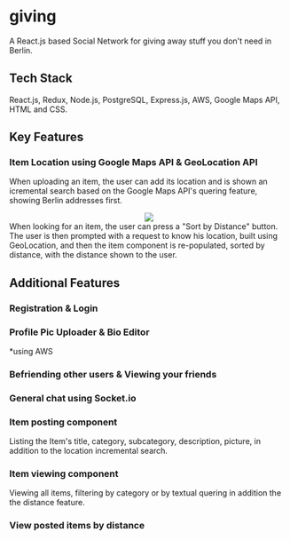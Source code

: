 # giving
A React.js based Social Network for giving away stuff you don't need in Berlin.


## Tech Stack
React.js, Redux, Node.js, PostgreSQL, Express.js, AWS, Google Maps API, HTML and CSS.


## Key Features

  ### Item Location using Google Maps API & GeoLocation API
  
  When uploading an item, the user can add its location and is shown an icremental search based on the Google Maps API's quering feature, showing Berlin addresses first. 
  
  <div align="center">
  <img src="./public/assets/sort.gif">
  </div>
  When looking for an item, the user can press a "Sort by Distance" button. 
  The user is then prompted with a request to know his location, built using GeoLocation, 
  and then the item component is re-populated, sorted by distance, with the distance shown to the user.
  
## Additional Features

### Registration & Login

### Profile Pic Uploader & Bio Editor
*using AWS

### Befriending other users & Viewing your friends

### General chat using Socket.io

### Item posting component
Listing the Item's title, category, subcategory, description, picture, in addition to the location incremental search.

### Item viewing component
Viewing all items, filtering by category or by textual quering in addition the the distance feature.

### View posted items by distance
